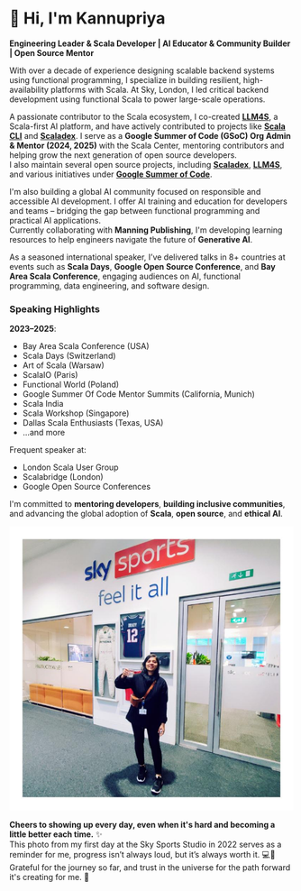 # 👋 Hi, I'm Kannupriya 

**Engineering Leader & Scala Developer | AI Educator & Community Builder | Open Source Mentor**

With over a decade of experience designing scalable backend systems using functional programming, I specialize in building resilient, high-availability platforms with Scala. At Sky, London, I led critical backend development using functional Scala to power large-scale operations.

A passionate contributor to the Scala ecosystem, I co-created **[LLM4S](https://github.com/llm4s/llm4s)**, a Scala-first AI platform, and have actively contributed to projects like **[Scala CLI](https://github.com/VirtusLab/scala-cli)** and **[Scaladex](https://github.com/scalacenter/scaladex)**. I serve as a **Google Summer of Code (GSoC) Org Admin & Mentor (2024, 2025)** with the Scala Center, mentoring contributors and helping grow the next generation of open source developers.  
I also maintain several open source projects, including **[Scaladex](https://github.com/scalacenter/scaladex)**, **[LLM4S](https://github.com/llm4s/llm4s)**, and various initiatives under **[Google Summer of Code](https://github.com/scalacenter/GoogleSummerOfCode?tab=readme-ov-file)**.

I'm also building a global AI community focused on responsible and accessible AI development. I offer AI training and education for developers and teams – bridging the gap between functional programming and practical AI applications.  
Currently collaborating with **Manning Publishing**, I'm developing learning resources to help engineers navigate the future of **Generative AI**.

As a seasoned international speaker, I’ve delivered talks in 8+ countries at events such as **Scala Days**, **Google Open Source Conference**, and **Bay Area Scala Conference**, engaging audiences on AI, functional programming, data engineering, and software design.

### Speaking Highlights

**2023–2025**: 
- Bay Area Scala Conference (USA)
- Scala Days (Switzerland)  
- Art of Scala (Warsaw)  
- ScalaIO (Paris)  
- Functional World (Poland)  
- Google Summer Of Code Mentor Summits (California, Munich)  
- Scala India  
- Scala Workshop (Singapore)
- Dallas Scala Enthusiasts (Texas, USA)
- ...and more

Frequent speaker at:  
- London Scala User Group  
- Scalabridge (London)
- Google Open Source Conferences

I'm committed to **mentoring developers**, **building inclusive communities**, and advancing the global adoption of **Scala**, **open source**, and **ethical AI**.


<p align="center">
  <img src="./sky_sports_hq_new_job_started.jpeg" alt="First day at Sky Sports HQ" />
</p>

**Cheers to showing up every day, even when it's hard and becoming a little better each time.** ✨  
This photo from my first day at the Sky Sports Studio in 2022 serves as a reminder for me, progress isn’t always loud, but it’s always worth it. 💻🎾  
Grateful for the journey so far, and trust in the universe for the path forward it's creating for me. 💫  





















